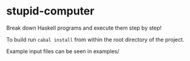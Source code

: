 # stupid-computer
Break down Haskell programs and execute them step by step! 

To build run 
`cabal install` 
from within the root directory of the project. 

Example input files can be seen in examples/
